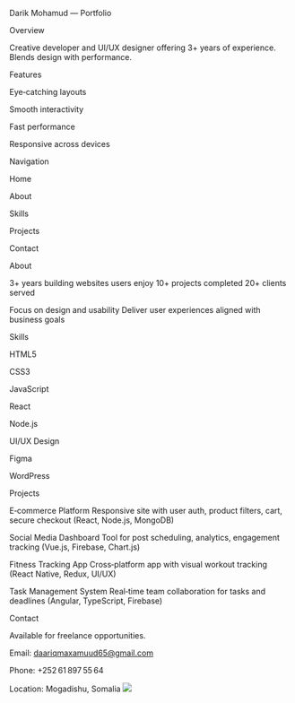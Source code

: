 
Darik Mohamud — Portfolio

Overview

Creative developer and UI/UX designer offering 3+ years of experience. Blends design with performance.

Features

Eye‑catching layouts

Smooth interactivity

Fast performance

Responsive across devices


Navigation

Home

About

Skills

Projects

Contact


About

3+ years building websites users enjoy
10+ projects completed
20+ clients served

Focus on design and usability
Deliver user experiences aligned with business goals

Skills

HTML5

CSS3

JavaScript

React

Node.js

UI/UX Design

Figma

WordPress


Projects

E‑commerce Platform
Responsive site with user auth, product filters, cart, secure checkout (React, Node.js, MongoDB)

Social Media Dashboard
Tool for post scheduling, analytics, engagement tracking (Vue.js, Firebase, Chart.js)

Fitness Tracking App
Cross‑platform app with visual workout tracking (React Native, Redux, UI/UX)

Task Management System
Real‑time team collaboration for tasks and deadlines (Angular, TypeScript, Firebase)

Contact

Available for freelance opportunities.

Email: daariqmaxamuud65@gmail.com

Phone: +252 61 897 55 64

Location: Mogadishu, Somalia
<img src="https://t.bkit.co/w_68a61e339e33e.gif" />


